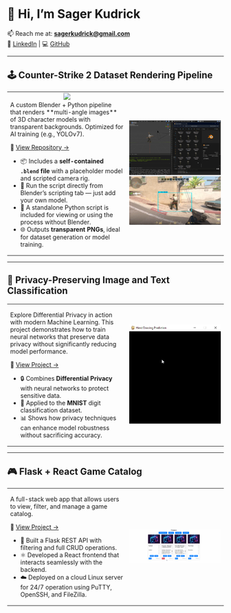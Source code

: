 # 👋 Hi, I’m Sager Kudrick

📫 Reach me at: **sagerkudrick@gmail.com**  
💼 [LinkedIn](https://linkedin.com/in/sagerkudrick) | 💻 [GitHub](https://github.com/SagerKudrick)

---

## 🕹️ Counter-Strike 2 Dataset Rendering Pipeline

<table>
<tr>
<td width="55%">
<div align="center">
  <img src="https://raw.githubusercontent.com/sagerkudrick/cs2-dataset-gen/main/imgs/rotating.gif" width="120"/><br/>
</div>
A custom Blender + Python pipeline that renders **multi-angle images** of 3D character models with transparent backgrounds. Optimized for AI training (e.g., YOLOv7).

🔗 <a href="https://github.com/SagerKudrick/cs2-render-pipeline">View Repository →</a>

- 📦 Includes a **self-contained `.blend` file** with a placeholder model and scripted camera rig.
- 🧠 Run the script directly from Blender’s scripting tab — just add your own model.
- 🧰 A standalone Python script is included for viewing or using the process without Blender.
- 🌐 Outputs **transparent PNGs**, ideal for dataset generation or model training.

</td>
<td align="center">

<img src="https://raw.githubusercontent.com/SagerKudrick/cs2-dataset-gen/main/imgs/blender_prev.gif" width="400"/><br/>
<img src="https://raw.githubusercontent.com/sagerkudrick/cs2-dataset-gen/refs/heads/main/imgs/livedetect.png" width="400"/>

</td>
</tr>
</table>

---

## 🔐 Privacy-Preserving Image and Text Classification

<table>
<tr>
<td width="55%">

Explore Differential Privacy in action with modern Machine Learning. This project demonstrates how to train neural networks that preserve data privacy without significantly reducing model performance.

🔗 <a href="https://github.com/SagerKudrick/ml-dp">View Project →</a>

- 🔒 Combines **Differential Privacy** with neural networks to protect sensitive data.
- 🧪 Applied to the **MNIST** digit classification dataset.
- 📊 Shows how privacy techniques can enhance model robustness without sacrificing accuracy.

</td>
<td align="center">

<img src="https://raw.githubusercontent.com/SagerKudrick/ml-dp/main/Pictures/mnist_predictions.gif" width="300"/>

</td>
</tr>
</table>

---

## 🎮 Flask + React Game Catalog

<table>
<tr>
<td width="55%">

A full-stack web app that allows users to view, filter, and manage a game catalog.

🔗 <a href="https://github.com/SagerKudrick/flask-react-game-scraper">View Project →</a>

- 🔧 Built a Flask REST API with filtering and full CRUD operations.
- ⚛️ Developed a React frontend that interacts seamlessly with the backend.
- ☁️ Deployed on a cloud Linux server for 24/7 operation using PuTTY, OpenSSH, and FileZilla.

</td>
<td align="center">

<img src="https://github.com/SagerKudrick/flask-react-game-scraper/blob/main/readme-images/delete.gif?raw=true" width="500"/>

